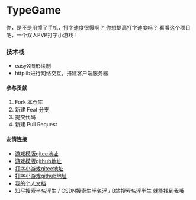 # TypeGame

你，是不是用惯了手机，打字速度很慢啊？
你想提高打字速度吗？
看看这个项目吧，一个双人PVP打字小游戏！


### 技术栈
- easyX图形绘制
- httplib进行网络交互，搭建客户端服务器

#### 参与贡献

1. Fork 本仓库
2. 新建 Feat 分支
3. 提交代码
4. 新建 Pull Request

#### 友情连接

- [游戏模版gitee地址](https://gitee.com/colablack/GameModel)
- [游戏模版github地址](https://github/ColaBlack/GameModel)
- [打字小游戏gitee地址](https://gitee.com/colablack/TypeGame)
- [打字小游戏github地址](https://github.com/ColaBlack/TypeGame)
- [我的个人文档](https://colablack.github.io/)
- 知乎搜索半名浮生 / CSDN搜索生半名浮 / B站搜索名浮半生 就能找到我哦

